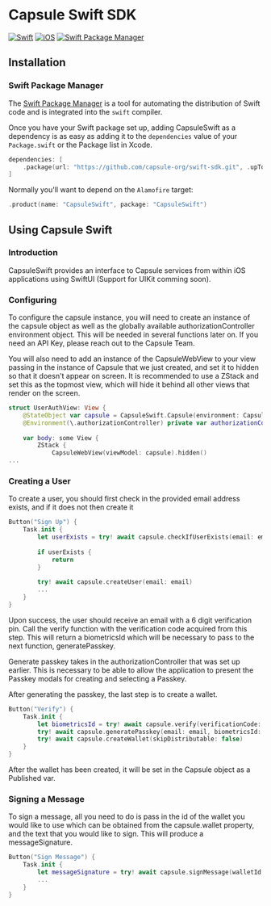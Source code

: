 # Capsule Swift SDK

[![Swift](https://img.shields.io/badge/Swift-5.7+-orange?style=flat-square)](https://img.shields.io/badge/Swift-5.7+-Orange?style=flat-square)
[![iOS](https://img.shields.io/badge/iOS-16.4+-yellowgreen?style=flat-square)](https://img.shields.io/badge/iOS-16.4+-Green?style=flat-square)
[![Swift Package Manager](https://img.shields.io/badge/Swift_Package_Manager-compatible-orange?style=flat-square)](https://img.shields.io/badge/Swift_Package_Manager-compatible-orange?style=flat-square)

## Installation

### Swift Package Manager

The [Swift Package Manager](https://swift.org/package-manager/) is a tool for automating the distribution of Swift code and is integrated into the `swift` compiler.

Once you have your Swift package set up, adding CapsuleSwift as a dependency is as easy as adding it to the `dependencies` value of your `Package.swift` or the Package list in Xcode.

```swift
dependencies: [
    .package(url: "https://github.com/capsule-org/swift-sdk.git", .upToNextMajor(from: "0.0.1"))
]
```

Normally you'll want to depend on the `Alamofire` target:

```swift
.product(name: "CapsuleSwift", package: "CapsuleSwift")
```

## Using Capsule Swift

### Introduction

CapsuleSwift provides an interface to Capsule services from within iOS applications using SwiftUI (Support for UIKit comming soon).

### Configuring

To configure the capsule instance, you will need to create an instance of the capsule object as well as the globally available authorizationController environment object. This will be needed in several functions later on. If you need an API Key, please reach out to the Capsule Team.

You will also need to add an instance of the CapsuleWebView to your view passing in the instance of Capsule that we just created, and set it to hidden so that it doesn't appear on screen. It is recommended to use a ZStack and set this as the topmost view, which will hide it behind all other views that render on the screen.

```swift
struct UserAuthView: View {
    @StateObject var capsule = CapsuleSwift.Capsule(environment: CapsuleEnvironment.beta(jsBridgeUrl: nil), apiKey: "<YOUR_API_KEY>")
    @Environment(\.authorizationController) private var authorizationController
        
    var body: some View {
        ZStack {
            CapsuleWebView(viewModel: capsule).hidden()
...
```

### Creating a User

To create a user, you should first check in the provided email address exists, and if it does not then create it

```swift
Button("Sign Up") {
    Task.init {
        let userExists = try! await capsule.checkIfUserExists(email: email)
        
        if userExists {
            return
        }
        
        try! await capsule.createUser(email: email)
        ...
    }
}
```

Upon success, the user should receive an email with a 6 digit verification pin. Call the verify function with the verification code acquired from this step. This will return a biometricsId which will be necessary to pass to the next function, generatePasskey.

Generate passkey takes in the authorizationController that was set up earlier. This is necessary to be able to allow the application to present the Passkey modals for creating and selecting a Passkey.

After generating the passkey, the last step is to create a wallet.

```swift
Button("Verify") {
    Task.init {
        let biometricsId = try! await capsule.verify(verificationCode: code)
        try! await capsule.generatePasskey(email: email, biometricsId: biometricsId, authorizationController: authorizationController)
        try! await capsule.createWallet(skipDistributable: false)
    }
}
```

After the wallet has been created, it will be set in the Capsule object as a Published var.

### Signing a Message

To sign a message, all you need to do is pass in the id of the wallet you would like to use which can be obtained from the capsule.wallet property, and the text that you would like to sign. This will produce a messageSignature.

```swift
Button("Sign Message") {
    Task.init {
        let messageSignature = try! await capsule.signMessage(walletId: wallet.id, message: "Some message to sign")
        ...
    }
}
```
